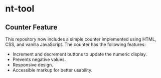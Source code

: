 # nt-tool

## Counter Feature
This repository now includes a simple counter implemented using HTML, CSS, and vanilla JavaScript. The counter has the following features:
- Increment and decrement buttons to update the numeric display.
- Prevents negative values.
- Responsive design.
- Accessible markup for better usability.